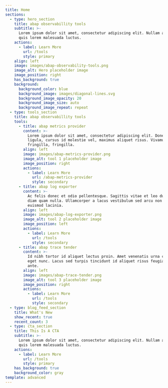 ```yaml
---
title: Home
sections:
  - type: hero_section
    title: abap observabillity tools
    subtitle: >-
      Lorem ipsum dolor sit amet, consectetur adipiscing elit. Nullam a metus
      quis lorem malesuada luctus.
    actions:
      - label: Learn More
        url: /tools
        style: primary
    align: left
    image: images/abap-observability-tools.png
    image_alt: Hero placeholder image
    image_position: right
    has_background: true
    background:
      background_color: blue
      background_image: images/diagonal-lines.svg
      background_image_opacity: 20
      background_image_size: auto
      background_image_repeat: repeat
  - type: tools_section
    title: abap observabillity tools
    tools:
      - title: abap metrics provider
        content: >-
          Lorem ipsum dolor sit amet, consectetur adipiscing elit. Donec nisl
          ligula, cursus id molestie vel, maximus aliquet risus. Vivamus in nibh
          fringilla, fringilla.
        align: left
        image: images/abap-metrics-provider.png
        image_alt: tool 1 placeholder image
        image_position: right
        actions:
          - label: Learn More
            url: /abap-metrics-provider
            style: secondary
      - title: abap log exporter
        content: >-
          Ac felis donec et odio pellentesque. Sagittis vitae et leo duis ut
          diam quam nulla. Ullamcorper a lacus vestibulum sed arcu non odio
          euismod lacinia.
        align: left
        image: images/abap-log-exporter.png
        image_alt: tool 2 placeholder image
        image_position: left
        actions:
          - label: Learn More
            url: /tools
            style: secondary
      - title: abap trace tender
        content: >-
          Id nibh tortor id aliquet lectus proin. Amet venenatis urna cursus
          eget nunc. Lacus sed turpis tincidunt id aliquet risus feugiat in
          ante.
        align: left
        image: images/abap-trace-tender.png
        image_alt: tool 3 placeholder image
        image_position: right
        actions:
          - label: Learn More
            url: /tools
            style: secondary
  - type: blog_feed_section
    title: What's New
    show_recent: true
    recent_count: 3
  - type: cta_section
    title: This Is A CTA
    subtitle: >-
      Lorem ipsum dolor sit amet, consectetur adipiscing elit. Nullam a metus
      quis lorem malesuada luctus.
    actions:
      - label: Learn More
        url: /tools
        style: primary
    has_background: true
    background_color: gray
template: advanced
---
```

